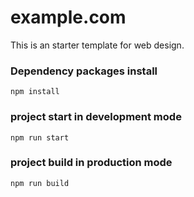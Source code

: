 # example.com
This is an starter template for web design.

### Dependency packages install

```
npm install
```

### project start in development mode

```
npm run start
```

### project build in production mode

```
npm run build
```